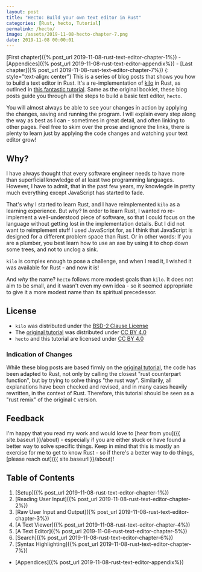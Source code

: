 ```yaml
---
layout: post
title: "Hecto: Build your own text editor in Rust"
categories: [Rust, hecto, Tutorial]
permalink: /hecto/
image: /assets/2019-11-08-hecto-chapter-7.png
date: 2019-11-08 00:00:01
---
```

[First chapter]({% post_url 2019-11-08-rust-text-editor-chapter-1%}) - [Appendices]({% post_url 2019-11-08-rust-text-editor-appendix%}) - [Last chapter]({% post_url 2019-11-08-rust-text-editor-chapter-7%})
{: style="text-align: center"}
This is a series of blog posts that shows you how to build a text editor in Rust. It's a re-implementation of [kilo](http://antirez.com/news/108) in Rust, as outlined in [this fantastic tutorial](https://viewsourcecode.org/snaptoken/kilo/index.html). Same as the original booklet, these blog posts guide you through all the steps to build a basic text editor, `hecto`.

You will almost always be able to see your changes in action by applying the changes, saving and running the program. I will explain every step along the way as best as I can - sometimes in great detail, and often linking to other pages. Feel free to skim over the prose and ignore the links, there is plenty to learn just by applying the code changes and watching your text editor grow!

## Why?
I have always thought that every software engineer needs to have more than superficial knowledge of at least two programming languages. However, I have to admit, that in the past few years, my knowlegde in pretty much everything except JavaScript has started to fade.

That's why I started to learn Rust, and I have reimplemented `kilo` as a learning experience. But *why*? In order to learn Rust, I wanted ro re-implement a well-understood piece of software, so that I could focus on the language without getting lost in the implementation details. But I did not want to reimplement stuff I used JavaScript for, as I think that JavaScript is designed for a different problem space than Rust. Or in other words: If you are a plumber, you best learn how to use an axe by using it to chop down some trees, and not to unclog a sink.

`kilo` is complex enough to pose a challenge, and when I read it, I wished it was available for Rust - and now it is!

And *why* the name? `hecto` follows more modest goals than `kilo`. It does not aim to be small, and it wasn't even my own idea - so it seemed appropriate to give it a more modest name than its spiritual precedessor.

## License
- `kilo` was distributed under the [BSD-2 Clause License](https://opensource.org/licenses/BSD-2-Clause)
- The [original tutorial](https://viewsourcecode.org/snaptoken/kilo/) was distributed under [CC BY 4.0](https://creativecommons.org/licenses/by/4.0/)
- `hecto` and this tutorial are licensed under [CC BY 4.0](https://creativecommons.org/licenses/by/4.0/)

### Indication of Changes
While these blog posts are based firmly on the [original tutorial](https://viewsourcecode.org/snaptoken/kilo/index.html), the code has been adapted to Rust, not only by calling the closest "rust counterpart function", but by trying to solve things "the rust way". Similarily, all explanations have been checked and revised, and in many cases heavily rewritten, in the context of Rust. Therefore, this tutorial should be seen as a "rust remix" of the original `C` version.

## Feedback
I'm happy that you read my work and would love to [hear from you]({{ site.baseurl }}/about) - especially if you are either stuck or have found a better way to solve specific things. Keep in mind that this is mostly an exercise for me to get to know Rust - so if there's a better way to do things, [please reach out]({{ site.baseurl }}/about)!

## Table of Contents
1. [Setup]({% post_url 2019-11-08-rust-text-editor-chapter-1%})
2. [Reading User Input]({% post_url 2019-11-08-rust-text-editor-chapter-2%})
3. [Raw User Input and Output]({% post_url 2019-11-08-rust-text-editor-chapter-3%})
4. [A Text Viewer]({% post_url 2019-11-08-rust-text-editor-chapter-4%})
5. [A Text Editor]({% post_url 2019-11-08-rust-text-editor-chapter-5%})
6. [Search]({% post_url 2019-11-08-rust-text-editor-chapter-6%})
7. [Syntax Highlighting]({% post_url 2019-11-08-rust-text-editor-chapter-7%})

- [Appendices]({% post_url 2019-11-08-rust-text-editor-appendix%})